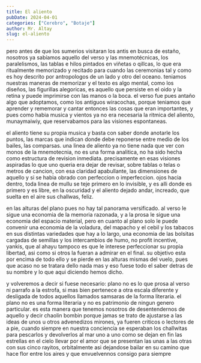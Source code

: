 ```yaml
---
title: El aliento
pubDate: 2024-04-01
categories: ["Cerebro", "Botaje"]
author: Mr. Altay
slug: el-aliento
---
```


pero antes de que los sumerios visitaran los antis en busca de estaño, nosotros ya sabíamos aquello del verso y las mnemotécnicas, los paralelismos, las tablas e hilos pintados en viñetas o qillcas, lo que era ritualmente memorizado y recitado para cuando las ceremonias tal y como es hoy descrito por antropologos de un lado y otro del oceano. teniamos nuestras maneras de memorizar y el texto es algo mental, como los diseños, las figurillas alegoricas, es aquello que persiste en el oido y la retina y puede imprimirse con las manos o la boca. el verso fue pues antaño algo que adoptamos, como los antiguos wiracochas, porque teniamos que aprender y rememorar y cantar entonces las cosas que eran importantes, y pues como habia musica y vientos ya no era necesaria la ritmica del aliento, munaymaiwiy, que reservabamos para las visiones espontaneas.

el aliento tiene su propia musica y basta con saber donde anotarle los puntos, las marcas que indican donde debe reponerse entre medio de los bailes, las comparsas. una linea de aliento ya no tiene nada que ver con monos de la mnemotecnia, no es una forma analitica, no ha sido hecha como estructura de revision inmediata. precisamente en esas visiones aspiradas lo que uno queria era dejar de revisar, sobre tablas o telas o metros de cancion, con esa claridad apabullante, las dimensiones de aquello y si se habia obrado con perfeccion o imperfeccion. ojos hacia dentro, toda linea de mullu se teje primero en lo invisible, y es alli donde es primero y es libre, en la oscuridad y el aliento dejado andar, increado, que suelta en el aire sus challwas, feliz.

en las alturas del plano pues no hay tal panorama versificado. al verso le sigue una economia de la memoria razonada, y a la prosa le sigue una economia del espacio material, pero en cuanto al plano solo le puede convenir una economia de la voladura, del mapacho y el cebil y los tabacos en sus distintas variedades que hay a lo largo, una economia de las bolsitas cargadas de semillas y los intercambios de humo, no profit incentive, yankis, que al ahayu tampoco es que le interese perfeccionar su propia libertad, asi como si otros la fueran a admirar en el final. su objetivo esta por encima de todo ello y se pierde en las alturas mismas del vuelo, pues que acaso no se tratara dello nada mas y eso fuese todo el saber detras de su nombre y lo que aqui diciendo hemos dicho.

y volveremos a decir si fuese necesario: plano no es lo que prosa al verso ni parrafo a la estrofa, si mas bien pertenece a otra escala diferente y desligada de todos aquellos llamados samsaras de la forma literaria. el plano no es una forma literaria y no es patrimonio de ningun genero particular. es esta manera que tenemos nosotros de desentendernos de aquello y decir chaolin bombin porque jamas se trato de ajustarse a las ideas de unos u otros advenedizos mirones, ya fueren criticos o lectores de a pie, cuando siempre en nuestra conciencia se esperaban los challwitas para pescarlos y devolverlos al mar uno a uno como se dejan en fin las estrellas en el cielo llevar por el amor que se presentan las unas a las otras con sus cinco rayitos, orbitalmente asi dejandose bailar en su camino que hace flor entre los aires y que envuelvennos consigo para siempre
